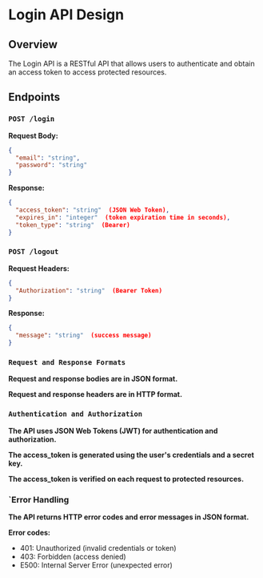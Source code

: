 # Login API Design

## Overview

The Login API is a RESTful API that allows users to authenticate and obtain an access token to access protected resources.

## Endpoints

### `POST /login`

**Request Body:**

```json
{
  "email": "string",
  "password": "string"
}
```

**Response:**

```json
{
  "access_token": "string"  (JSON Web Token),
  "expires_in": "integer"  (token expiration time in seconds),
  "token_type": "string"  (Bearer)
}
```
### `POST /logout`

**Request Headers:**
```json
{
  "Authorization": "string"  (Bearer Token)
}
```
**Response:**
```json
{
  "message": "string"  (success message)
}
```
### `Request and Response Formats`

**Request and response bodies are in JSON format.**

**Request and response headers are in HTTP format.**

### `Authentication and Authorization`

**The API uses JSON Web Tokens (JWT) for authentication and authorization.**

**The access_token is generated using the user's credentials and a secret key.**

**The access_token is verified on each request to protected resources.**

### `Error Handling

**The API returns HTTP error codes and error messages in JSON format.**

**Error codes:**

 + 401: Unauthorized (invalid credentials or token)
 + 403: Forbidden (access denied)
 + E500: Internal Server Error (unexpected error)
   



